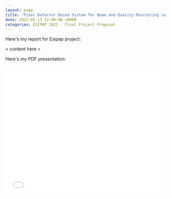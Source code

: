 ```yaml
---
layout: page
title: "Pixel Detector Based System for Beam and Quality Monitoring in Hadron Therapy"
date: 2023-05-13 12:00:00 +0000
categories: ESIPAP 2023 - Final Project Proposal
---
```


Here's my report for Esipap project:

< content here >

Here's my PDF presentation:

<iframe src="/assets/EsipapPresentation.pdf" frameborder="0" width="100%" height="400"></iframe>
